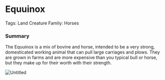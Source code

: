 # Equuinox

Tags: Land
Creature Family: Horses

### Summary

The Equuinox is a mix of bovine and horse, intended to be a very strong, domesticated working animal that can pull large carriages and plows. They are grown in farms and are more expensive than you typical bull or horse, but they make up for their worth with their strength.

![Untitled](Untitled%2068.png)